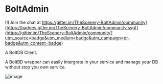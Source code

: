 # BoltAdmin

[![Join the chat at https://gitter.im/TheScenery-BoltAdmin/community](https://badges.gitter.im/TheScenery-BoltAdmin/community.svg)](https://gitter.im/TheScenery-BoltAdmin/community?utm_source=badge&utm_medium=badge&utm_campaign=pr-badge&utm_content=badge)

A BoltDB Client.

A BoltBD wrapper can easily intergrate in your service and manage your DB without stop you own service.

![image](https://github.com/TheScenery/BoltAdmin/blob/raw/master/src/asserts/boltAdmin.png)

